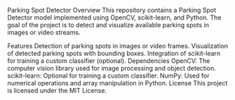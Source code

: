 Parking Spot Detector
Overview
This repository contains a Parking Spot Detector model implemented using OpenCV, scikit-learn, and Python. The goal of the project is to detect and visualize available parking spots in images or video streams.

Features
Detection of parking spots in images or video frames.
Visualization of detected parking spots with bounding boxes.
Integration of scikit-learn for training a custom classifier (optional).
Dependencies
OpenCV: The computer vision library used for image processing and object detection.
scikit-learn: Optional for training a custom classifier.
NumPy: Used for numerical operations and array manipulation in Python.
License
This project is licensed under the MIT License.

